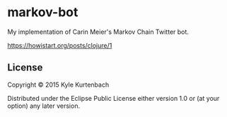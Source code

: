 # markov-bot

My implementation of Carin Meier's Markov Chain Twitter bot.

https://howistart.org/posts/clojure/1

## License

Copyright © 2015 Kyle Kurtenbach

Distributed under the Eclipse Public License either version 1.0 or (at
your option) any later version.
